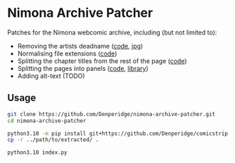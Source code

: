 # Nimona Archive Patcher
Patches for the Nimona webcomic archive, including (but not limited to):

- Removing the artists deadname ([code](patches/replace_chapter_1_page_1.py), [jpg](assets/chapter-1/page-1.jpg))
- Normalising file extensions ([code](patches/jpegs_to_jpg.py)) 
- Splitting the chapter titles from the rest of the page ([code](patches/seperate_chapter_title.py))
- Splitting the pages into panels ([code](patches/split_to_panels.py), [library](https://github.com/Denperidge/comicstrip))
- Adding alt-text (TODO)

## Usage
```bash
git clone https://github.com/Denperidge/nimona-archive-patcher.git
cd nimona-archive-patcher

python3.10 -m pip install git+https://github.com/Denperidge/comicstrip
cp -r ../path/to/extracted/ .

python3.10 index.py
```
